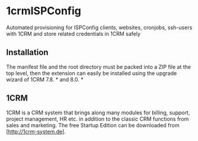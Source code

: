 # 1crmISPConfig
Automated provisioning for ISPConfig clients, websites, cronjobs, ssh-users with 1CRM and store related credentials in 1CRM safely
## Installation
The manifest file and the root directory must be packed into a ZIP file at the top level, then the extension can easily be installed using the upgrade wizard of 1CRM 7.8. * and 8.0. *
## 1CRM
1CRM is a CRM system that brings along many modules for billing, support, project management, HR etc. in addition to the classic CRM functions from sales and marketing. The free Startup Edition can be downloaded from [http://1crm-system.de].
